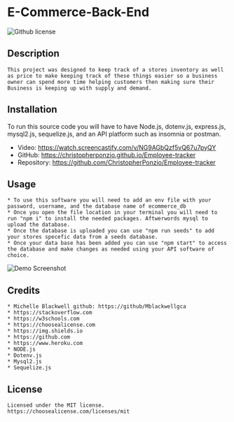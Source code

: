 # E-Commerce-Back-End 

![Github license](https://img.shields.io/badge/license-MIT-blue.svg)

## Description
    This project was designed to keep track of a stores inventory as well as price to make keeping track of these things easier so a business owner can spend more time helping customers then making sure their Business is keeping up with supply and demand. 

## Installation
   To run this source code you will have to have Node.js, dotenv.js, express.js, mysql2.js, sequelize.js, and an API platform such as insomnia or postman.
   * Video: https://watch.screencastify.com/v/NG9AGbQzf5vQ67u7pyQY
   * GitHub: https://christopherponzio.github.io/Employee-tracker
   * Repository: https://github.com/ChristopherPonzio/Employee-tracker

## Usage
    * To use this software you will need to add an env file with your password, username, and the database name of ecommerce_db
    * Once you open the file location in your terminal you will need to run "npm i" to install the needed packages. Aftwerwords mysql to upload the database. 
    * Once the database is uploaded you can use "npm run seeds" to add your stores specefic data from a seeds database.
    * Once your data base has been added you can use "npm start" to access the database and make changes as needed using your API software of choice. 

![Demo Screenshot](/GET-CATAGORY.png)

## Credits
    * Michelle Blackwell github: https://github/Mblackwellgca 
    * https://stackoverflow.com 
    * https://w3schools.com 
    * https://choosealicense.com 
    * https://img.shields.io
    * https://github.com
    * https://www.heroku.com
    * NODE.js
    * Dotenv.js
    * Mysql2.js
    * Sequelize.js

## License
    Licensed under the MIT license.
    https://choosealicense.com/licenses/mit